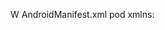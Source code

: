 W AndroidManifest.xml pod xmlns:
<br> <uses-permission android:name="android.permission.INTERNET"/>
